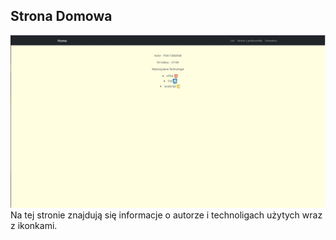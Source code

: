 ## Strona Domowa
![Strona Domowa](https://github.com/Kiritek/projektowanie-serwisow-www-21164-195ICA/blob/main/lab1/assets/home.jpg)
Na tej stronie znajdują się informacje o autorze i technoligach użytych wraz z ikonkami.
